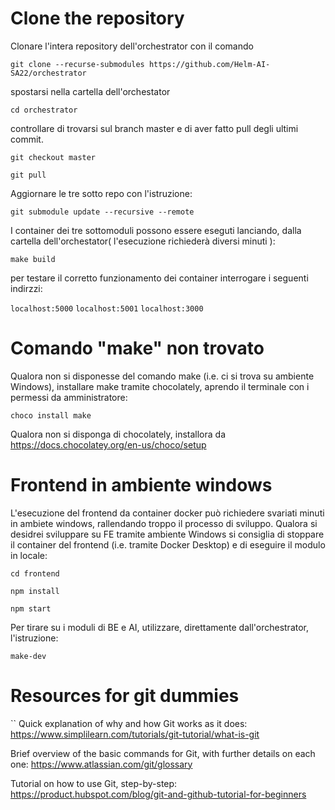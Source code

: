 # Clone the repository
Clonare l'intera repository dell'orchestrator con il comando 

`git clone --recurse-submodules https://github.com/Helm-AI-SA22/orchestrator`

spostarsi nella cartella dell'orchestator

`cd orchestrator`

controllare di trovarsi sul branch master e di aver fatto pull degli ultimi commit.

`git checkout master`

`git pull`

Aggiornare le tre sotto repo con l'istruzione: 

`git submodule update --recursive --remote`

I container dei tre sottomoduli possono essere eseguti  lanciando, dalla cartella dell'orchestator( l'esecuzione richiederà diversi minuti ): 

`make build` 

per testare il corretto funzionamento dei container interrogare i seguenti indirzzi: 

`localhost:5000`
`localhost:5001`
`localhost:3000`

# Comando "make" non trovato
Qualora non si disponesse del comando make (i.e. ci si trova su ambiente Windows), 
installare make tramite chocolately, aprendo il terminale con i permessi da amministratore: 

`choco install make`

Qualora non si disponga di chocolately, installora da https://docs.chocolatey.org/en-us/choco/setup

# Frontend in ambiente windows

L'esecuzione del frontend da container docker può richiedere svariati minuti in ambiete windows, rallendando troppo il processo di sviluppo. 
Qualora si desidrei sviluppare su FE tramite ambiente Windows si consiglia di stoppare il container del frontend (i.e. tramite Docker Desktop)
e di eseguire il modulo in locale: 

`cd frontend`

`npm install` 

`npm start`

Per tirare su i moduli di BE e AI, utilizzare, direttamente dall'orchestrator, l'istruzione:

`make-dev` 

# Resources for git dummies

`` Quick explanation of why and how Git works as it does: https://www.simplilearn.com/tutorials/git-tutorial/what-is-git

Brief overview of the basic commands for Git, with further details on each one: https://www.atlassian.com/git/glossary

Tutorial on how to use Git, step-by-step: https://product.hubspot.com/blog/git-and-github-tutorial-for-beginners
